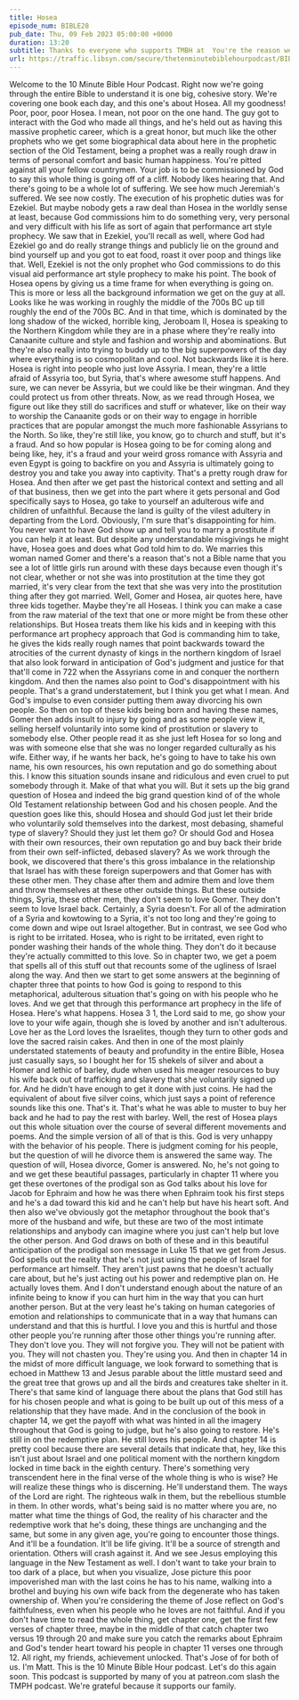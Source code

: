 ```yaml
---
title: Hosea
episode_num: BIBLE28
pub_date: Thu, 09 Feb 2023 05:00:00 +0000
duration: 13:20
subtitle: Thanks to everyone who supports TMBH at  You're the reason we can all do this together!  Music written and performed by 
url: https://traffic.libsyn.com/secure/thetenminutebiblehourpodcast/BIBLE28_-_Hosea.mp3
---
```


 Welcome to the 10 Minute Bible Hour Podcast. Right now we're going through the entire Bible to understand it is one big, cohesive story. We're covering one book each day, and this one's about Hosea. All my goodness! Poor, poor, poor Hosea. I mean, not poor on the one hand. The guy got to interact with the God who made all things, and he's held out as having this massive prophetic career, which is a great honor, but much like the other prophets who we get some biographical data about here in the prophetic section of the Old Testament, being a prophet was a really rough draw in terms of personal comfort and basic human happiness. You're pitted against all your fellow countrymen. Your job is to be commissioned by God to say this whole thing is going off of a cliff. Nobody likes hearing that. And there's going to be a whole lot of suffering. We see how much Jeremiah's suffered. We see now costly. The execution of his prophetic duties was for Ezekiel. But maybe nobody gets a raw deal than Hosea in the worldly sense at least, because God commissions him to do something very, very personal and very difficult with his life as sort of again that performance art style prophecy. We saw that in Ezekiel, you'll recall as well, where God had Ezekiel go and do really strange things and publicly lie on the ground and bind yourself up and you got to eat food, roast it over poop and things like that. Well, Ezekiel is not the only prophet who God commissions to do this visual aid performance art style prophecy to make his point. The book of Hosea opens by giving us a time frame for when everything is going on. This is more or less all the background information we get on the guy at all. Looks like he was working in roughly the middle of the 700s BC up till roughly the end of the 700s BC. And in that time, which is dominated by the long shadow of the wicked, horrible king, Jeroboam II, Hosea is speaking to the Northern Kingdom while they are in a phase where they're really into Canaanite culture and style and fashion and worship and abominations. But they're also really into trying to buddy up to the big superpowers of the day where everything is so cosmopolitan and cool. Not backwards like it is here. Hosea is right into people who just love Assyria. I mean, they're a little afraid of Assyria too, but Syria, that's where awesome stuff happens. And sure, we can never be Assyria, but we could like be their wingman. And they could protect us from other threats. Now, as we read through Hosea, we figure out like they still do sacrifices and stuff or whatever, like on their way to worship the Canaanite gods or on their way to engage in horrible practices that are popular amongst the much more fashionable Assyrians to the North. So like, they're still like, you know, go to church and stuff, but it's a fraud. And so how popular is Hosea going to be for coming along and being like, hey, it's a fraud and your weird gross romance with Assyria and even Egypt is going to backfire on you and Assyria is ultimately going to destroy you and take you away into captivity. That's a pretty rough draw for Hosea. And then after we get past the historical context and setting and all of that business, then we get into the part where it gets personal and God specifically says to Hosea, go take to yourself an adulterous wife and children of unfaithful. Because the land is guilty of the vilest adultery in departing from the Lord. Obviously, I'm sure that's disappointing for him. You never want to have God show up and tell you to marry a prostitute if you can help it at least. But despite any understandable misgivings he might have, Hosea goes and does what God told him to do. We marries this woman named Gomer and there's a reason that's not a Bible name that you see a lot of little girls run around with these days because even though it's not clear, whether or not she was into prostitution at the time they got married, it's very clear from the text that she was very into the prostitution thing after they got married. Well, Gomer and Hosea, air quotes here, have three kids together. Maybe they're all Hoseas. I think you can make a case from the raw material of the text that one or more might be from these other relationships. But Hosea treats them like his kids and in keeping with this performance art prophecy approach that God is commanding him to take, he gives the kids really rough names that point backwards toward the atrocities of the current dynasty of kings in the northern kingdom of Israel that also look forward in anticipation of God's judgment and justice for that that'll come in 722 when the Assyrians come in and conquer the northern kingdom. And then the names also point to God's disappointment with his people. That's a grand understatement, but I think you get what I mean. And God's impulse to even consider putting them away divorcing his own people. So then on top of these kids being born and having these names, Gomer then adds insult to injury by going and as some people view it, selling herself voluntarily into some kind of prostitution or slavery to somebody else. Other people read it as she just left Hosea for so long and was with someone else that she was no longer regarded culturally as his wife. Either way, if he wants her back, he's going to have to take his own name, his own resources, his own reputation and go do something about this. I know this situation sounds insane and ridiculous and even cruel to put somebody through it. Make of that what you will. But it sets up the big grand question of Hosea and indeed the big grand question kind of of the whole Old Testament relationship between God and his chosen people. And the question goes like this, should Hosea and should God just let their bride who voluntarily sold themselves into the darkest, most debasing, shameful type of slavery? Should they just let them go? Or should God and Hosea with their own resources, their own reputation go and buy back their bride from their own self-inflicted, debased slavery? As we work through the book, we discovered that there's this gross imbalance in the relationship that Israel has with these foreign superpowers and that Gomer has with these other men. They chase after them and admire them and love them and throw themselves at these other outside things. But these outside things, Syria, these other men, they don't seem to love Gomer. They don't seem to love Israel back. Certainly, a Syria doesn't. For all of the admiration of a Syria and kowtowing to a Syria, it's not too long and they're going to come down and wipe out Israel altogether. But in contrast, we see God who is right to be irritated. Hosea, who is right to be irritated, even right to ponder washing their hands of the whole thing. They don't do it because they're actually committed to this love. So in chapter two, we get a poem that spells all of this stuff out that recounts some of the ugliness of Israel along the way. And then we start to get some answers at the beginning of chapter three that points to how God is going to respond to this metaphorical, adulterous situation that's going on with his people who he loves. And we get that through this performance art prophecy in the life of Hosea. Here's what happens. Hosea 3 1, the Lord said to me, go show your love to your wife again, though she is loved by another and isn't adulterous. Love her as the Lord loves the Israelites, though they turn to other gods and love the sacred raisin cakes. And then in one of the most plainly understated statements of beauty and profundity in the entire Bible, Hosea just casually says, so I bought her for 15 shekels of silver and about a Homer and lethic of barley, dude when used his meager resources to buy his wife back out of trafficking and slavery that she voluntarily signed up for. And he didn't have enough to get it done with just coins. He had the equivalent of about five silver coins, which just says a point of reference sounds like this one. That's it. That's what he was able to muster to buy her back and he had to pay the rest with barley. Well, the rest of Hosea plays out this whole situation over the course of several different movements and poems. And the simple version of all of that is this. God is very unhappy with the behavior of his people. There is judgment coming for his people, but the question of will he divorce them is answered the same way. The question of will, Hosea divorce, Gomer is answered. No, he's not going to and we get these beautiful passages, particularly in chapter 11 where you get these overtones of the prodigal son as God talks about his love for Jacob for Ephraim and how he was there when Ephraim took his first steps and he's a dad toward this kid and he can't help but have his heart soft. And then also we've obviously got the metaphor throughout the book that's more of the husband and wife, but these are two of the most intimate relationships and anybody can imagine where you just can't help but love the other person. And God draws on both of these and in this beautiful anticipation of the prodigal son message in Luke 15 that we get from Jesus. God spells out the reality that he's not just using the people of Israel for performance art himself. They aren't just pawns that he doesn't actually care about, but he's just acting out his power and redemptive plan on. He actually loves them. And I don't understand enough about the nature of an infinite being to know if you can hurt him in the way that you can hurt another person. But at the very least he's taking on human categories of emotion and relationships to communicate that in a way that humans can understand and that this is hurtful. I love you and this is hurtful and those other people you're running after those other things you're running after. They don't love you. They will not forgive you. They will not be patient with you. They will not chasten you. They're using you. And then in chapter 14 in the midst of more difficult language, we look forward to something that is echoed in Matthew 13 and Jesus parable about the little mustard seed and the great tree that grows up and all the birds and creatures take shelter in it. There's that same kind of language there about the plans that God still has for his chosen people and what is going to be built up out of this mess of a relationship that they have made. And in the conclusion of the book in chapter 14, we get the payoff with what was hinted in all the imagery throughout that God is going to judge, but he's also going to restore. He's still in on the redemptive plan. He still loves his people. And chapter 14 is pretty cool because there are several details that indicate that, hey, like this isn't just about Israel and one political moment with the northern kingdom locked in time back in the eighth century. There's something very transcendent here in the final verse of the whole thing is who is wise? He will realize these things who is discerning. He'll understand them. The ways of the Lord are right. The righteous walk in them, but the rebellious stumble in them. In other words, what's being said is no matter where you are, no matter what time the things of God, the reality of his character and the redemptive work that he's doing, these things are unchanging and the same, but some in any given age, you're going to encounter those things. And it'll be a foundation. It'll be life giving. It'll be a source of strength and orientation. Others will crash against it. And we see Jesus employing this language in the New Testament as well. I don't want to take your brain to too dark of a place, but when you visualize, Jose picture this poor impoverished man with the last coins he has to his name, walking into a brothel and buying his own wife back from the degenerate who has taken ownership of. When you're considering the theme of Jose reflect on God's faithfulness, even when his people who he loves are not faithful. And if you don't have time to read the whole thing, get chapter one, get the first few verses of chapter three, maybe in the middle of that catch chapter two versus 19 through 20 and make sure you catch the remarks about Ephraim and God's tender heart toward his people in chapter 11 verses one through 12. All right, my friends, achievement unlocked. That's Jose of for both of us. I'm Matt. This is the 10 Minute Bible Hour podcast. Let's do this again soon. This podcast is supported by many of you at patreon.com slash the TMPH podcast. We're grateful because it supports our family.